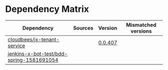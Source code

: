 # Dependency Matrix

Dependency | Sources | Version | Mismatched versions
---------- | ------- | ------- | -------------------
[cloudbees/jx-tenant-service](https://github.com/cloudbees/jx-tenant-service) |  | [0.0.407](https://github.com/cloudbees/jx-tenant-service/releases/tag/v0.0.407) | 
[jenkins-x-bot-test/bdd-spring-1581691054](https://github.com/jenkins-x-bot-test/bdd-spring-1581691054.git) |  | []() | 
